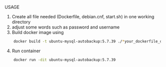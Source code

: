 USAGE
1. Create all file needed (Dockerfile, debian.cnf, start.sh) in one working directory
2. adjust some words such as password and username
3. Build docker image using
```bash
	docker build -t ubuntu-mysql-autobackup:5.7.39 ./*your_dockerfile_directory*
```
4. Run container
```bash
	docker run -dit ubuntu-mysql-autobackup:5.7.39
```
